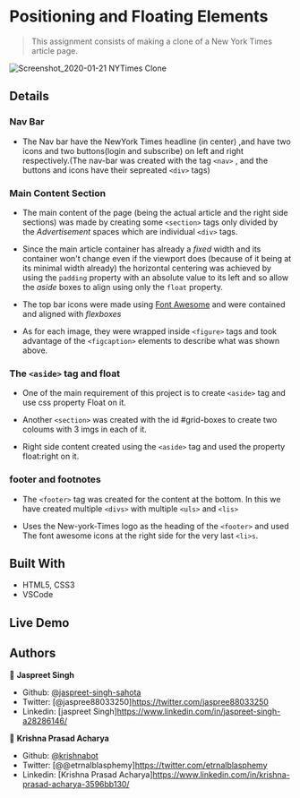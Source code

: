 # Positioning and Floating Elements

> This assignment consists of making a clone of a New York Times article page.

![Screenshot_2020-01-21 NYTimes Clone](https://user-images.githubusercontent.com/55361440/72814783-a5eb3f80-3c8b-11ea-9ce7-45eb257f26d9.png)

## Details

### Nav Bar

- The Nav bar have the NewYork Times headline (in center) ,and have two icons and two buttons(login and subscribe) on left and right respectively.(The nav-bar was created with the tag `<nav>` , and the buttons and icons have their sepreated `<div>` tags)

### Main Content Section

- The main content of the page (being the actual article and the right side sections) was made by creating some `<section>` tags only divided by the _Advertisement_ spaces which are individual `<div>` tags.

- Since the main article container has already a _fixed_ width and its container won't change even if the viewport does (because of it being at its minimal width already) the horizontal centering was achieved by using the `padding` property with an absolute value to its left and so allow the _aside_ boxes to align using only the `float` property.

- The top bar icons were made using [Font Awesome](https://fontawesome.com/) and were contained and aligned with _flexboxes_

- As for each image, they were wrapped inside `<figure>` tags and took advantage of the `<figcaption>` elements to describe what was shown above.

### The `<aside>` tag and float

- One of the main requirement of this project is to create `<aside>` tag and use css property Float on it.

- Another `<section>` was created with the id #grid-boxes to create two coloums with 3 imgs in each of it.

- Right side content created using the `<aside>` tag and used the property float:right on it.

### footer and footnotes

- The `<footer>` tag was created for the content at the bottom. In this we have created multiple `<divs>` with multiple `<uls>` and `<lis>`

- Uses the New-york-Times logo as the heading of the `<footer>` and used The font awesome icons
  at the right side for the very last `<li>s`.

## Built With

- HTML5, CSS3
- VSCode

## Live Demo

## Authors

👤 **Jaspreet Singh**

- Github: [@jaspreet-singh-sahota](https://github.com/jaspreet-singh-sahota)
- Twitter: [@jaspree88033250]https://twitter.com/jaspree88033250
- Linkedin: [jaspreet Singh]https://www.linkedin.com/in/jaspreet-singh-a28286146/

👤 **Krishna Prasad Acharya**

- Github: [@krishnabot](https://github.com/Krishnabot)
- Twitter: [@@etrnalblasphemy]https://twitter.com/etrnalblasphemy
- Linkedin: [Krishna Prasad Acharya]https://www.linkedin.com/in/krishna-prasad-acharya-3596bb130/
